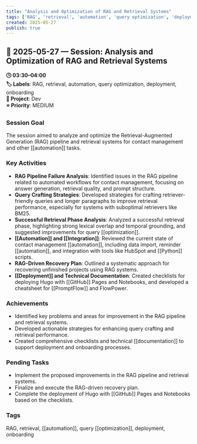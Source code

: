 ```yaml
---
title: "Analysis and Optimization of RAG and Retrieval Systems"
tags: ['RAG', 'retrieval', 'automation', 'query optimization', 'deployment', 'onboarding']
created: 2025-05-27
publish: true
---
```


## 📅 2025-05-27 — Session: Analysis and Optimization of RAG and Retrieval Systems

**🕒 03:30–04:00**  
**🏷️ Labels**: RAG, retrieval, automation, query optimization, deployment, onboarding  
**📂 Project**: Dev  
**⭐ Priority**: MEDIUM  


### Session Goal
The session aimed to analyze and optimize the Retrieval-Augmented Generation (RAG) pipeline and retrieval systems for contact management and other [[automation]] tasks.

### Key Activities
- **RAG Pipeline Failure Analysis**: Identified issues in the RAG pipeline related to automated workflows for contact management, focusing on answer generation, retrieval quality, and prompt structure.
- **Query Crafting Strategies**: Developed strategies for crafting retriever-friendly queries and longer paragraphs to improve retrieval performance, especially for systems with suboptimal retrievers like BM25.
- **Successful Retrieval Phase Analysis**: Analyzed a successful retrieval phase, highlighting strong lexical overlap and temporal grounding, and suggested improvements for query [[optimization]].
- **[[Automation]] and [[Integration]]**: Reviewed the current state of contact management [[automation]], including data import, reminder [[automation]], and integration with tools like HubSpot and [[Python]] scripts.
- **RAG-Driven Recovery Plan**: Outlined a systematic approach for recovering unfinished projects using RAG systems.
- **[[Deployment]] and Technical Documentation**: Created checklists for deploying Hugo with [[GitHub]] Pages and Notebooks, and developed a cheatsheet for [[PromptFlow]] and FlowPower.

### Achievements
- Identified key problems and areas for improvement in the RAG pipeline and retrieval systems.
- Developed actionable strategies for enhancing query crafting and retrieval performance.
- Created comprehensive checklists and technical [[documentation]] to support deployment and onboarding processes.

### Pending Tasks
- Implement the proposed improvements in the RAG pipeline and retrieval systems.
- Finalize and execute the RAG-driven recovery plan.
- Complete the deployment of Hugo with [[GitHub]] Pages and Notebooks based on the checklists.

### Tags
RAG, retrieval, [[automation]], query [[optimization]], deployment, onboarding
